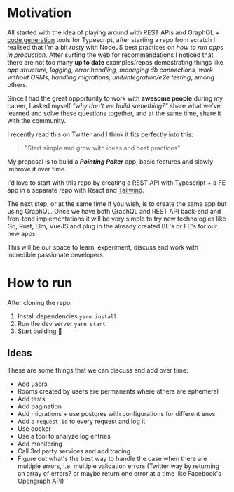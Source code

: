 # Motivation

All started with the idea of playing around with REST APIs and GraphQL + [code
generation] tools for Typescript, after starting a repo from scratch I realised
that I'm a bit *rusty* with NodeJS best practices on *how to run apps in
production*. After surfing the web for recommendations I noticed that there
are not too many **up to date** examples/repos demostrating things like *app
structure, logging, error handling, managing db connections, work without ORMs,
handling migrations, unit/integration/e2e testing*, among others.

Since I had the great opportunity to work with **awesome people** during my
career, I asked myself *"why don't we build something?"* share what we've
learned and solve these questions together, and at the same time, share it with
the community.

I recently read this on Twitter and I think it fits perfectly into this:

> "Start simple and grow with ideas and best practices"

My proposal is to build a ***Pointing Poker*** app, basic features and slowly
improve it over time.

I'd love to start with this repo by creating a REST API with Typescript + a FE
app in a separate repo with React and [Tailwind].

The next step, or at the same time if you wish, is to create the same app but
using GraphQL. Once we have both GraphQL and REST API back-end and fron-tend
implementations it will be very simple to try new technologies like Go, Rust,
Elm, VueJS and plug in the already created BE's or FE's for our new apps.

This will be our space to learn, experiment, discuss and work with incredible
passionate developers.

# How to run

After cloning the repo:

1. Install dependencies `yarn install`
2. Run the dev server `yarn start`
3. Start building 🚀 

## Ideas

These are some things that we can discuss and add over time:

- Add users
- Rooms created by users are permanents where others are ephemeral
- Add tests
- Add pagination
- Add migrations + use postgres with configurations for different envs
- Add a `request-id` to every request and log it
- Use docker 
- Use a tool to analyze log entries
- Add monitoring
- Call 3rd party services and add tracing
- Figure out what's the best way to handle the case when there are multiple
  errors, i.e. multiple validation errors (Twitter way by returning an array of
  errors? or maybe return one error at a time like Facebook's Opengraph API)

[code generation]: https://graphql-code-generator.com/
[Tailwind]: https://tailwindcss.com/
